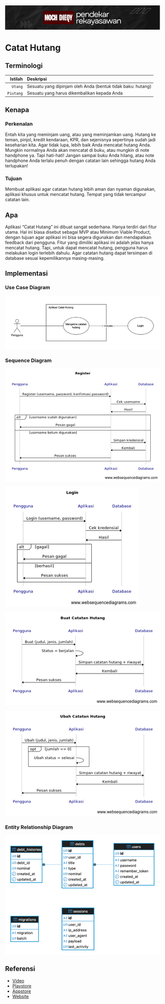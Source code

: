 ![Alt text](../images/banner.png?raw=true "Banner")

# Catat Hutang

## Terminologi

| Istilah       | Deskripsi     |
| ------------: | :------------ |
| `Utang` | Sesuatu yang dipinjam oleh Anda (bentuk tidak baku: hutang) |
| `Piutang` | Sesuatu yang harus dikembalikan kepada Anda |

## Kenapa

### Perkenalan

Entah kita yang meminjam uang, atau yang meminjamkan uang. Hutang ke teman, pinjol, kredit kendaraan, KPR, dan sejenisnya sepertinya sudah jadi keseharian kita. Agar tidak lupa, lebih baik Anda mencatat hutang Anda. Mungkin normalnya Anda akan mencatat di buku, atau mungkin di note handphone ya. Tapi hati-hati! Jangan sampai buku Anda hilang, atau note handphone Anda terlalu penuh dengan catatan lain sehingga hutang Anda terlupakan!

### Tujuan

Membuat aplikasi agar catatan hutang lebih aman dan nyaman digunakan, aplikasi khusus untuk mencatat hutang. Tempat yang tidak tercampur catatan lain.

## Apa

Aplikasi “Catat Hutang” ini dibuat sangat sederhana. Hanya terdiri dari fitur utama. Hal ini biasa disebut sebagai MVP atau Minimum Viable Product, dengan tujuan agar aplikasi ini bisa segera digunakan dan mendapatkan feedback dari pengguna. Fitur yang dimiliki aplikasi ini adalah jelas hanya mencatat hutang. Tapi, untuk dapat mencatat hutang, pengguna harus melakukan login terlebih dahulu. Agar catatan hutang dapat tersimpan di database sesuai kepemilikannya masing-masing.

## Implementasi

### Use Case Diagram

![Alt text](../images/catathutang/use-case.jpg?raw=true "Use Case Diagram")

### Sequence Diagram

![Alt text](../images/catathutang/register.png?raw=true "Register Sequence Diagram")

![Alt text](../images/catathutang/login.png?raw=true "Login Sequence Diagram")

![Alt text](../images/catathutang/buat-catatan-hutang.png?raw=true "Buat Catatan Hutang Sequence Diagram")

![Alt text](../images/catathutang/ubah-catatan-hutang.png?raw=true "Ubah Catatan Hutang Sequence Diagram")

### Entity Relationship Diagram

![Alt text](../images/catathutang/erd.png?raw=true "Entity Relationship Diagram")

## Referensi

* [Video](https://www.youtube.com/@MochDieqy)
* [Playstore](https://play.google.com/store/apps/details?id=com.jagonyamvp.catathutang.app&hl=id)
* [Appstore](https://catathutang.jagonyamvp.com)
* [Website](https://catathutang.jagonyamvp.com)